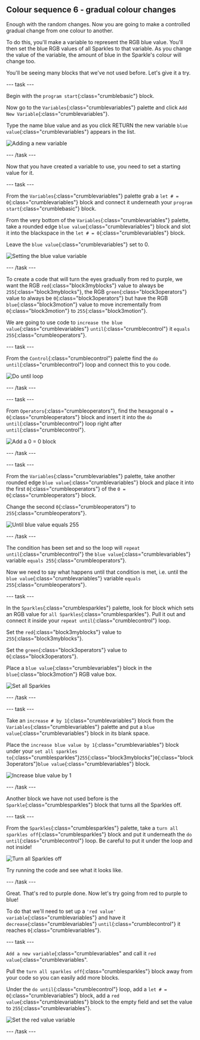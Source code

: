 ## Colour sequence 6 - gradual colour changes

Enough with the random changes. Now you are going to make a controlled gradual change from one colour to another.

To do this, you'll make a variable to represent the RGB blue value. You'll then set the blue RGB values of all Sparkles to that variable. As you change the value of the variable, the amount of blue in the Sparkle's colour will change too. 

You'll be seeing many blocks that we've not used before. Let's give it a try.

--- task ---

Begin with the `program start`{:class="crumblebasic"} block.

Now go to the `Variables`{:class="crumblevariables"} palette and click `Add New Variable`{:class="crumblevariables"}.

Type the name blue value and as you click RETURN the new variable `blue value`{:class="crumblevariables"} appears in the list.

![Adding a new variable](images/sequence6_addVariable.png)

--- /task ---

Now that you have created a variable to use, you need to set a starting value for it.

--- task ---

From the `Variables`{:class="crumblevariables"} palette grab a `let # = 0`{:class="crumblevariables"} block and connect it underneath your `program start`{:class="crumblebasic"} block.

From the very bottom of the `Variables`{:class="crumblevariables"} palette, take a rounded edge `blue value`{:class="crumblevariables"} block and slot it into the blackspace in the `let # = 0`{:class="crumblevariables"} block.

Leave the `blue value`{:class="crumblevariables"} set to 0.

![Setting the blue value variable](images/sequence6_setBlueVariable.png)

--- /task ---

To create a code that will turn the eyes gradually from red to purple, we want the RGB `red`{:class="block3myblocks"} value to always be `255`{:class="block3myblocks"}, the RGB `green`{:class="block3operators"} value to always be `0`{:class="block3operators"} but have the RGB `blue`{:class="block3motion"} value to move incrementally from `0`{:class="block3motion"} to `255`{:class="block3motion"}.

We are going to use code to `increase the blue value`{:class="crumblevariables"} `until`{:class="crumblecontrol"} it `equals 255`{:class="crumbleoperators"}.

--- task ---

From the `Control`{:class="crumblecontrol"} palette find the `do until`{:class="crumblecontrol"} loop and connect this to you code.

![Do until loop](images/sequence6_doUntil.png)

--- /task ---

--- task ---

From `Operators`{:class="crumbleoperators"}, find the hexagonal `0 = 0`{:class="crumbleoperators"} block and insert it into the `do until`{:class="crumblecontrol"} loop right after `until`{:class="crumblecontrol"}.

![Add a 0 = 0 block](images/sequence6_0equals0.png)

--- /task ---

--- task ---

From the `Variables`{:class="crumblevariables"} palette, take another rounded edge `blue value`{:class="crumblevariables"} block and place it into the first `0`{:class="crumbleoperators"} of the `0 = 0`{:class="crumbleoperators"} block.

Change the second `0`{:class="crumbleoperators"} to `255`{:class="crumbleoperators"}.

![Until blue value equals 255](images/sequence6_blueValueEquals255.png)

--- /task ---

The condition has been set and so the loop will `repeat until`{:class="crumblecontrol"} the `blue value`{:class="crumblevariables"} variable `equals 255`{:class="crumbleoperators"}.

Now we need to say what happens until that condition is met, i.e. until the `blue value`{:class="crumblevariables"} variable `equals 255`{:class="crumbleoperators"}.

--- task ---

In the `Sparkles`{:class="crumblesparkles"} palette, look for block which sets an RGB value for `all Sparkles`{:class="crumblesparkles"}. Pull it out and connect it inside your `repeat until`{:class="crumblecontrol"} loop.

Set the `red`{:class="block3myblocks"} value to `255`{:class="block3myblocks"}.

Set the `green`{:class="block3operators"} value to `0`{:class="block3operators"}.

Place a `blue value`{:class="crumblevariables"} block in the `blue`{:class="block3motion"} RGB value box.

![Set all Sparkles](images/sequence6_setAllSparkles.png)

--- /task ---

--- task ---

Take an `increase # by 1`{:class="crumblevariables"} block from the `Variables`{:class="crumblevariables"} palette and put a `blue value`{:class="crumblevariables"} block in its blank space.

Place the `increase blue value by 1`{:class="crumblevariables"} block under your `set all sparkles to`{:class="crumblesparkles"}`255`{:class="block3myblocks"}`0`{:class="block3operators"}`blue value`{:class="crumblevariables"} block.

![Increase blue value by 1](images/sequence6_increaseBlueValue.png)

--- /task ---

Another block we have not used before is the `Sparkle`{:class="crumblesparkles"} block that turns all the Sparkles off.

--- task ---

From the `Sparkles`{:class="crumblesparkles"} palette, take a `turn all sparkles off`{:class="crumblesparkles"} block and put it underneath the `do until`{:class="crumblecontrol"} loop. Be careful to put it under the loop and not inside!

![Turn all Sparkles off](images/sequence6_turnSparklesOff.png)

Try running the code and see what it looks like.

--- /task ---

Great. That's red to purple done. Now let's try going from red to purple to blue!

To do that we'll need to set up a `'red value' variable`{:class="crumblevariables"} and have it `decrease`{:class="crumblevariables"} `until`{:class="crumblecontrol"} it reaches `0`{:class="crumblevariables"}.

--- task ---

`Add a new variable`{:class="crumblevariables" and call it `red value`{:class="crumblevariables".

Pull the `turn all sparkles off`{:class="crumblesparkles"} block away from your code so you can easily add more blocks.

Under the `do until`{:class="crumblecontrol"} loop, add a `let # = 0`{:class="crumblevariables"} block, add a `red value`{:class="crumblevariables"} block to the empty field and set the value to `255`{:class="crumblevariables"}.

![Set the red value variable](images/sequence6_setRedValue.png)

--- /task ---
